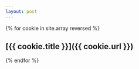 ```yaml
---
layout: post
---
```

{% for cookie in site.array reversed %}
## [{{ cookie.title }}]({{ cookie.url }})
{% endfor %}

